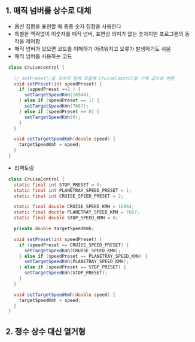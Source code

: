 ## 1. 매직 넘버를 상수로 대체
   - 옵션 집합을 표현할 때 종종 숫자 집합을 사용한다
   - 특별한 맥락없이 이숫자를 매직 넘버, 표면상 의미가 없는 숫자지만 프로그램의 동작을 제어함
   - 매직 넘버가 있으면 코드를 이해하기 어려워지고 오류가 발생하기도 쉬움
   - 매직 넘버를 사용하는 코드
   ```java
    class CruiseControl {

      // setPreset()을 정수와 함께 호출해 CruiseControl을 구체 값으로 변환
      void setPreset(int speedPreset) {
        if (sppedPreset ==2 ) {
          setTargetSpeedKmh(16944);
        } else if (speedPreset == 1) {
          setTargetSpeedKmh(7667);
        } else if (speedPreset == 0) {
          setTargetSpeedKmh(0);
        }
      }

      void setTargetSpeedKmh(double speed) {
        targetSpeedKmh = speed;
      }
    }
   ```
   
   - 리팩토링
   ```java
    class CruiseControl {
      static final int STOP_PRESET = 0;
      static final int PLANETRAY_SPEED_PRESET = 1;
      static final int CRUISE_SPEED_PRESET = 2;

      static final double CRUISE_SPEED_KMH = 16944;
      static final double PLANETRAY_SPEED_KMH = 7667;
      static final double STOP_SPEED_KMH = 0;

      private double targetSpeedKmh;

      void setPreset(int speedPreset) {
        if (speedPreset == CRUISE_SPEED_PRESET) {
          setTargetSpeedKmh(CRUISE_SPEED_KMH);
        } else if (speedPreset == PLANETRAY_SPEED_KMH) {
          setTargetSpeedKmh(PLANETRAY_SPEED_KMH);
        } else if (speedPreset == STOP_PRESET) {
          setTargetSpeedKmh(STOP_PRESET);
        }
      }

      void setTargetSpeedKmh(double speed) {
        targetSpeedKmh = speed;
      }
    }
   ```
   
## 2. 정수 상수 대신 열거형

